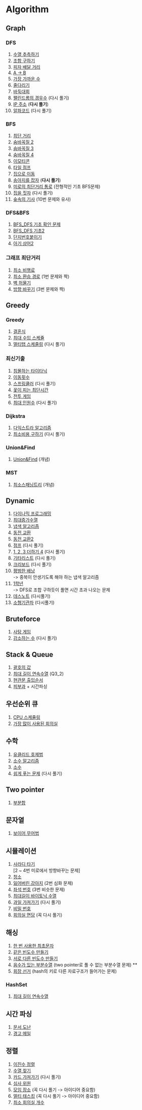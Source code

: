 # Algorithm
## Graph
### DFS
1. [수열 추측하기](docs/problem-solving/dfs/수열_추측하기.md) <br>
2. [조합 구하기](docs/problem-solving/dfs/조합_구하기.md)
3. [피자 배달 거리](docs/problem-solving/dfs/피자_배달_거리.md)<br>
4. [A -> B](src/dfs/baekjoon/Q16953.java)
5. [가장 가까운 수](/src/dfs/inflearn/important/Q6_1.java)
6. [줄다리기](/src/dfs/inflearn/important/Q6_2.java)
7. [바둑대회](/src/dfs/inflearn/important/Q6_3.java)
8. [팰린드롬의 경우수](/src/dfs/inflearn/important/Q6_4.java) (다시 풀기)
9. [IP 주소](/src/dfs/inflearn/important/Q6_5.java) (**다시 풀기**)
10. [알파코드](/src/dfs/inflearn/important/Q6_6.java) (다시 풀기)

### BFS
1. [최단 거리](docs/problem-solving/bfs/최단거리_BFS.md)
2. [숨바꼭질 2](/src/bfs/baekjoon/Q12851.java)
3. [숨바꼭질 3](/src/bfs/baekjoon/Q13549.java)
4. [숨바꼭질 4](/src/bfs/baekjoon/Q13913.java)
5. [이모티콘](/src/bfs/baekjoon/Q14226.java)
6. [타일 점프](/src/bfs/inflearn/important/Q7_1.java)
7. [집으로 이동](/src/bfs/inflearn/important/Q7_2.java)
8. [송아지를 잡자](/src/bfs/inflearn/important/Q7_3.java) (**다시 풀기**)
9. [미로의 최단거리 통로](/src/bfs/inflearn/important/Q7_4.java) (전형적인 기초 BFS문제)
10. [집을 짓자](/src/bfs/inflearn/important/Q7_5.java) (다시 풀기) 
11. [숲속의 기사](/src/bfs/inflearn/important/Q7_6.java) (10번 문제와 유사)

### DFS&BFS
1. [BFS_DFS 기초 확인 문제](/src/dfs/baekjoon/Q14888.java)
2. [BFS_DFS 기초2](/src/dfs/baekjoon/Q1303.java)
3. [단지번호붙이기](/src/dfs/baekjoon/Q2667.java)
4. [아기 상어2](/src/dfs/baekjoon/Q17086.java)

### 그래프 최단거리
1. [최소 비행료](/src/graph/inflearn/Q8_1.java)
2. [최소 환승 경로](/src/graph/inflearn/Q8_2.java) (1번 문제와 짝)
3. [벽 허물기](/src/graph/inflearn/Q8_3.java) 
4. [방향 바꾸기](/src/graph/inflearn/Q8_4.java) (3번 문제와 짝)

## Greedy
### Greedy
1. [결혼식](docs/problem-solving/greedy/결혼식.md)
2. [최대 수입 스케쥴](docs/problem-solving/greedy/최대_수입_스케쥴.md)
3. [멀티탭 스케줄링](docs/problem-solving/greedy/멀티탭_스케줄링.md) (다시 풀기)

### 최신기출
1. [침몰하는 타이타닉](/src/greedy/inflearn/recentproblem/Q5_1.java)
2. [이동횟수](/src/greedy/inflearn/recentproblem/Q5_2.java)
3. [스프링쿨러](/src/greedy/inflearn/recentproblem/Q5_3.java) (다시 풀기)
4. [꽃이 피는 최단시간](/src/greedy/inflearn/recentproblem/Q5_4.java)
5. [전투 게임](/src/greedy/inflearn/recentproblem/Q5_5.java)
6. [최대 인원수](/src/greedy/inflearn/recentproblem/Q5_6.java) (다시 풀기)

### Dijkstra
1. [다익스트라 알고리즘](docs/problem-solving/greedy/다익스트라.md)
2. [최소비용 구하기](src/greedy/baekjoon/dijkstra/Q1916.java) (다시 풀기)

### Union&Find
1. [Union&Find](docs/problem-solving/greedy/Union_Find.md) (개념)

### MST 
1. [최소스패닝트리](docs/problem-solving/greedy/최소스패닝트리.md) (개념)

## Dynamic
1. [다이나믹 프로그래밍](docs/problem-solving/dy/다이나믹_프로그래밍.md)
2. [최대증가수열](docs/problem-solving/dy/최대증가수열.md)
3. [냅색 알고리즘](docs/problem-solving/dy/냅색_알고리즘.md)
4. [동전 교환](/src/dy/baekjoon/Q2293.java)
5. [동전 교환2](/src/dy/baekjoon/Q2294.java)
6. [점프](/src/dy/baekjoon/Q1890.java) (다시 풀기)
7. [1, 2, 3 더하기 4](/src/dy/baekjoon/Q15989.java) (다시 풀기)
8. [기타리스트](docs/problem-solving/dy/기타리스트.md) (다시 풀기)
9. [크리보드](docs/problem-solving/dy/크리보드.md) (다시 풀기)
10. [평범한 배낭](/src/dy/baekjoon/Q12865.java)<br>
 -> 중복이 안생기도록 해야 하는 냅색 알고리즘 
11. [1학년](/src/dy/baekjoon/Q5557.java) <br>
 -> DFS로 조합 구하듯이 풀면 시간 초과 나오는 문제
12. [데스노트](/src/dy/baekjoon/Q2281.java) (다시풀기)
13. [소형기관차](/src/dy/baekjoon/Q2616.java) (다시풀기)

## Bruteforce
1. [사탕 게임](docs/problem-solving/bruteforce/사탕_게임.md) 
2. [감소하는 수](/src/bruteforce/baekjoon/Q1038.java) (다시 풀기)

## Stack & Queue
1. [괄호의 값](docs/problem-solving/stack/괄호의_값.md)
2. [최대 길이 연속수열](docs/problem-solving/stack/겹쳐진_압축_해제.md) (Q3_2)
3. [현관문 출입순서](/src/datastructure/Q3_3.java)
4. [피부과](/src/datastructure/Q3_4.java) + 시간파싱 

## 우선순위 큐
1. [CPU 스케쥴링](/src/datastructure/pq/Q3_5.java)
2. [가장 많이 사용된 회의실](/src/datastructure/pq/Q3_6.java)

## 수학
1. [유클리드 호제법](src/implementation/baekjoon/Q2609.java)
2. [소수 알고리즘](src/implementation/baekjoon/Q1978.java)
3. [소수](src/implementation/baekjoon/Q2581.java)
4. [쉽게 푸는 문제](src/implementation/baekjoon/Q1292.java) (다시 풀기)


## Two pointer
1. [부분합](/src/twopointer/Q1806.java)

## 문자열
1. [보이어 무어법](/docs/basic/보이어_무어법.md)

## 시뮬레이션
1. [사라디 타기](/docs/problem-solving/simulation/inflearn/Q1-사다리타기.md) <br>
[2 ~ 4번 미로에서 방향바꾸는 문제]
2. [청소](/src/implementation/inflearn/Q1_2.java) 
3. [잃어버린 강아지](/src/implementation/inflearn/Q1_3.java) (2번 심화 문제)
4. [좌석 번호](/src/implementation/inflearn/Q1_4.java) (3번 비슷한 문제)
5. [최대길이 바이토닉 수열](/src/implementation/inflearn/Q1_5.java)
6. [과일 가져가기](/src/implementation/inflearn/Q1_6.java) (다시 풀기)
7. [비밀 번호](/src/implementation/inflearn/Q1_7.java)
8. [회의실 면담](/src/implementation/inflearn/Q1_8.java) (꼭 다시 풀기)

## 해싱
1. [한 번 사용한 최초문자](/src/hashing/inflearn/Q2_1.java)
2. [같은 빈도수 만들기](/src/hashing/inflearn/Q2_2.java)
3. [서로 다른 빈도수 만들기](/src/hashing/inflearn/Q2_3.java)
4. [음수가 있는 부분수열](/src/hashing/inflearn/Q2_4.java) (two pointer로 풀 수 없는 부분수열 문제) **
5. [회장 선거](/src/hashing/inflearn/Q2_5.java) (hash의 키로 다른 자료구조가 들어가는 문제)

### HashSet
1. [최대 길이 연속수열](/src/datastructure/Q3_1.java)

## 시간 파싱
1. [문서 도난](/src/hashing/inflearn/Q2_6.java)
2. [경고 메일](/src/hashing/inflearn/Q2_7.java)

## 정렬
1. [이진수 정렬](/src/sort/inflearn/Q4_1.java)
2. [수열 찾기](/src/sort/inflearn/Q4_2.java)
3. [카드 가져가기](/src/sort/inflearn/Q4_3.java) (다시 풀기)
4. [심사 위원](/src/sort/inflearn/Q4_4.java)
5. [모임 장소](/src/sort/inflearn/Q4_5.java) (꼭 다시 풀기 -> 아이디어 중요함)
6. [멀티 태스킹](/src/sort/inflearn/Q4_6.java) (꼭 다시 풀기 -> 아이디어 중요함)
7. [최소 회의실 개수](/src/sort/inflearn/Q4_7.java)